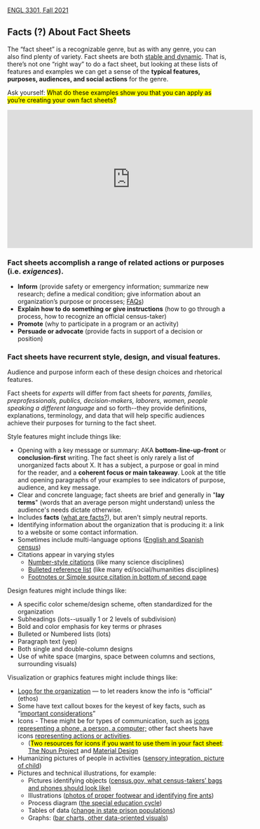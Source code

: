 [ENGL 3301, Fall 2021](../calendar.html)

## Facts (?) About Fact Sheets

The “fact sheet” is a recognizable genre, but as with any genre, you can also find plenty of variety. Fact sheets are both [stable and dynamic](https://openenglishatslcc.pressbooks.com/chapter/on-genre/#3). That is, there’s not one “right way” to do a fact sheet, but looking at these lists of features and examples we can get a sense of the **typical features, purposes, audiences, and social actions** for the genre.

Ask yourself: <mark>What do these examples show you that you can apply as you’re creating your own fact sheets?</mark>


<iframe width="560" height="315" src="https://www.youtube.com/embed/5GQiYSGJMkI" frameborder="0" allow="accelerometer; autoplay; clipboard-write; encrypted-media; gyroscope; picture-in-picture" allowfullscreen></iframe>

### Fact sheets accomplish a range of related actions or purposes (i.e. _exigences_).
- **Inform** (provide safety or emergency information; summarize new research; define a medical condition; give information about an organization’s purpose or processes; [FAQs](https://www.dhs.gov/news/2018/11/01/myth-vs-fact-caravan))
- **Explain how to do something or give instructions** (how to go through a process, how to recognize an official census-taker)
- **Promote** (why to participate in a program or an activity)
- **Persuade or advocate** (provide facts in support of a decision or position)

### Fact sheets have recurrent style, design, and visual features.

Audience and purpose inform each of these design choices and rhetorical features.

Fact sheets for *experts* will differ from fact sheets for *parents, families, preprofessionals, publics, decision-makers, laborers, women, people speaking a different language* and so forth--they provide definitions, explanations, terminology, and data that will help specific audiences achieve their purposes for turning to the fact sheet.

Style features might include things like:

 - Opening with a key message or summary: AKA **bottom-line-up-front** or **conclusion-first** writing. The fact sheet is only rarely a list of unorganized facts about X. It has a subject, a purpose or goal in mind for the reader, and a **coherent focus or main takeaway**. Look at the title and opening paragraphs of your examples to see indicators of purpose, audience, and key message.
 - Clear and concrete language; fact sheets are brief and generally in "**lay terms**" (words that an average person might understand) unless the audience's needs dictate otherwise.
 - Includes **facts** ([what are facts?](https://writing.colostate.edu/guides/teaching/co300man/pop12d.cfm)), but aren't simply neutral reports.
 - Identifying information about the organization that is producing it: a link to a website or some contact information.
 - Sometimes include multi-language options ([English and Spanish census](https://www.census.gov/library/fact-sheets/2019/dec/respond-to-2020-census-spanish/respond-to-2020-census-english.html))
 - Citations appear in varying styles
      - [Number-style citations](https://www.aacnnursing.org/News-Information/Fact-Sheets/Nursing-Fact-Sheet) (like many science disciplines)
      - [Bulleted reference list](https://app.box.com/s/139h18adpfu8l18xl13gxwyf2nlk9hku) (like many ed/social/humanities disciplines)
      - [Footnotes or Simple source citation in bottom of second page](https://www.sentencingproject.org/wp-content/uploads/2016/02/US-Prison-Population-Trends-1999-2015.pdf)

Design features might include things like:

 - A specific color scheme/design scheme, often standardized for the organization
 - Subheadings (lots--usually 1 or 2 levels of subdivision)
 - Bold and color emphasis for key terms or phrases
 - Bulleted or Numbered lists (lots)
 - Paragraph text (yep)
 - Both single and double-column designs
 - Use of white space (margins, space between columns and sections, surrounding visuals)

Visualization or graphics features might include things like:

 - [Logo for the organization](logos) — to let readers know the info is “official” (ethos)
 - Some have text callout boxes for the keyest of key facts, such as “[important considerations](https://www.osha.gov/OshDoc/data_Hurricane_Facts/general_decontamination_fact.pdf)”
 -  Icons - These might be for types of communication, such as [icons  representing a phone, a person, a computer;](https://www.census.gov/library/fact-sheets/2019/dec/2020-census-accessible.html) other fact sheets have icons [representing actions or activities](https://health.gov/sites/default/files/2019-11/PAG_MYW_OlderAdults_FS.pdf).
    - (<mark>Two resources for icons if you want to use them in your fact sheet</mark>: [The Noun Project](https://thenounproject.com/) and [Material Design](https://material.io/resources/icons/?style=baseline)
 - Humanizing pictures of people in activities ([sensory integration, picture of child](https://www.aota.org/-/media/Corporate/Files/AboutOT/Professionals/WhatIsOT/CY/Fact-Sheets/FactSheet_SensoryIntegration.pdf))
 - Pictures and technical illustrations, for example:
    - Pictures identifying objects ([census.gov, what census-takers’ bags and phones should look like)](https://www.census.gov/library/fact-sheets/2020/dec/how-to-identify-a-census-taker.html)
    - Illustrations ([photos of proper footwear and identifying fire ants](https://www.osha.gov/OshDoc/data_Hurricane_Facts/fire_ants.pdf))
    - Process diagram ([the special education cycle](https://app.box.com/s/139h18adpfu8l18xl13gxwyf2nlk9hku))
    - Tables of data ([change in state prison populations](https://www.sentencingproject.org/wp-content/uploads/2016/02/US-Prison-Population-Trends-1999-2015.pdf))
    - Graphs: ([bar charts, other data-oriented visuals](https://criminaljustice.cityofnewyork.us/wp-content/uploads/2020/09/Supervised-Release-Annual-Scorecard-2019_September-2020.pdf))
